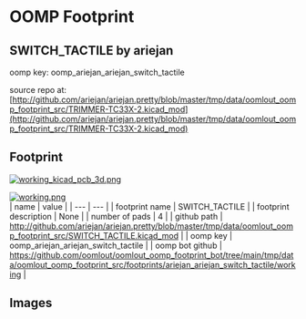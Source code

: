 # OOMP Footprint  
## SWITCH_TACTILE  by ariejan  
  
oomp key: oomp_ariejan_ariejan_switch_tactile  
  
source repo at: [http://github.com/ariejan/ariejan.pretty/blob/master/tmp/data/oomlout_oomp_footprint_src/TRIMMER-TC33X-2.kicad_mod](http://github.com/ariejan/ariejan.pretty/blob/master/tmp/data/oomlout_oomp_footprint_src/TRIMMER-TC33X-2.kicad_mod)  
## Footprint  
  
[![working_kicad_pcb_3d.png](working_kicad_pcb_3d_600.png)](working_kicad_pcb_3d.png)  
  
[![working.png](working_600.png)](working.png)  
| name | value | 
| --- | --- | 
| footprint name | SWITCH_TACTILE | 
| footprint description | None | 
| number of pads | 4 | 
| github path | http://github.com/ariejan/ariejan.pretty/blob/master/tmp/data/oomlout_oomp_footprint_src/SWITCH_TACTILE.kicad_mod | 
| oomp key | oomp_ariejan_ariejan_switch_tactile | 
| oomp bot github | https://github.com/oomlout/oomlout_oomp_footprint_bot/tree/main/tmp/data/oomlout_oomp_footprint_src/footprints/ariejan_ariejan_switch_tactile/working | 
## Images  

